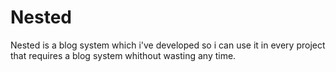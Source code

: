# Nested
Nested is a blog system which i've developed so i can use it in every project that requires a blog system whithout wasting any time.  
